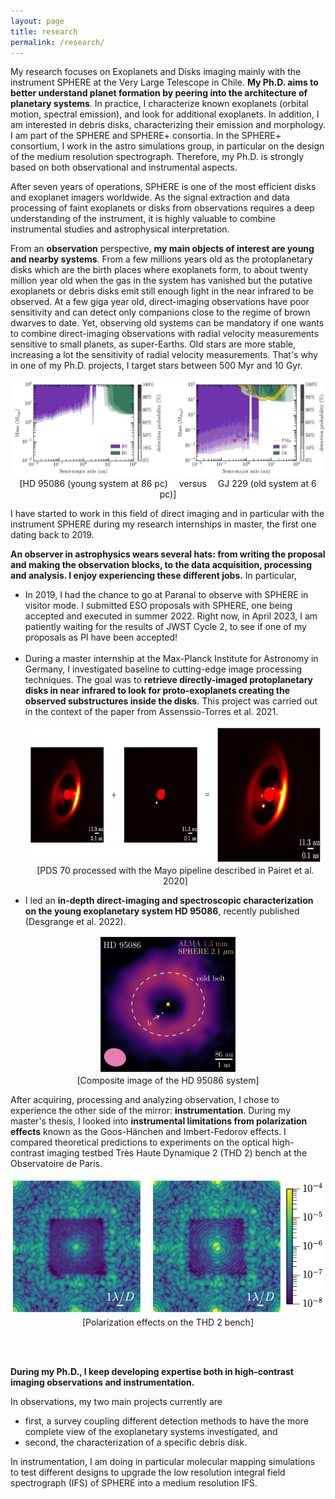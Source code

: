 ```yaml
---
layout: page
title: research
permalink: /research/
---
```


My research focuses on Exoplanets and Disks imaging mainly with the instrument SPHERE at the Very Large Telescope in Chile. <b>My Ph.D. aims to better understand planet formation by peering into the architecture of planetary systems</b>. In practice, I characterize known exoplanets (orbital motion, spectral emission), and look for additional exoplanets. In addition, I am interested in debris disks, characterizing their emission and morphology. 
I am part of the SPHERE and SPHERE+ consortia. In the SPHERE+ consortium, I work in the astro simulations group, in particular on the design of the medium resolution spectrograph. Therefore, my Ph.D. is strongly based on both observational and instrumental aspects.
  

After seven years of operations, SPHERE is one of the most efficient disks and exoplanet imagers worldwide. As the signal extraction and data processing of faint exoplanets or disks from observations requires a deep understanding of the instrument, it is highly valuable to combine instrumental studies and astrophysical interpretation. 

From an <b>observation</b> perspective, <b>my main objects of interest are young and nearby systems</b>. From a few millions years old as the protoplanetary disks which are the birth places where exoplanets form, to about twenty million year old when the gas in the system has vanished but the putative exoplanets or debris disks emit still enough light in the near infrared to be observed. At a few giga year old, direct-imaging observations have poor sensitivity and can detect only companions close to the regime of brown dwarves to date. Yet, observing old systems can be mandatory if one wants to combine direct-imaging observations with radial velocity measurements sensitive to small planets, as super-Earths. Old stars are more stable, increasing a lot the sensitivity of radial velocity measurements. That's why in one of my Ph.D. projects, I target stars between 500 Myr and 10 Gyr.

<p align="center">
<img src="/fig/detlims_2systems.jpg" width="800" >
  <br>
  [HD 95086 (young system at 86 pc) &emsp;versus&emsp; GJ 229 (old system at 6 pc)]
  <br>
</p>



I have started to work in this field of direct imaging and in particular with the instrument SPHERE during my research internships in master, the first one dating back to 2019. 

<b> An observer in astrophysics wears several hats: from writing the proposal and making the observation blocks, to the data acquisition, processing and analysis. I enjoy experiencing these different jobs.</b> In particular,  

<ul>
  <li> In 2019, I had the chance to go at Paranal to observe with SPHERE in visitor mode. I submitted ESO proposals with SPHERE, one being accepted and executed in summer 2022. Right now, in April 2023, I am patiently waiting for the results of JWST Cycle 2, to see if one of my proposals as PI have been accepted! <br><br>

  
  <li> During a master internship at the Max-Planck Institute for Astronomy in Germany, I investigated baseline to cutting-edge image processing techniques. The goal was to <b>retrieve directly-imaged protoplanetary disks in near infrared to look for proto-exoplanets creating the observed substructures inside the disks</b>. This project was carried out in the context of the paper from Assenssio-Torres et al. 2021.

  
  <p align="center">
  <img src="/fig/PDS70_details.png" height="220" > 
  <br>
  [PDS 70 processed with the Mayo pipeline described in Pairet et al. 2020]
  <br>
  </p>


  <li> I led an <b>in-depth direct-imaging and spectroscopic characterization on the young exoplanetary system HD 95086</b>, recently published (Desgrange et al. 2022). 

    
</ul> 

  <p align="center">
  <img src="/fig/HD95086_overview.png" height="220" > 
  <br>
  [Composite image of the HD 95086 system]
  <br>
  </p>


After acquiring, processing and analyzing observation, I chose to experience the other side of the mirror: <b>instrumentation</b>. During my master's thesis, I looked into <b>instrumental limitations from polarization effects</b> known as the Goos-Hänchen and Imbert-Fedorov effects. I compared theoretical predictions to experiments on the optical high-contrast imaging testbed Très Haute Dynamique 2 (THD 2) bench at the Observatoire de Paris.

 <p align="center">
 <img src="/fig/polar_thd2.png" height="220" >
  <br>
  [Polarization effects on the THD 2 bench]
  <br>
 </p>

 <br>  <br>

<b>During my Ph.D., I keep developing expertise both in high-contrast imaging observations and instrumentation. </b>
  
In observations, my two main projects currently are 
  
<ul>
  <li> first,  a survey coupling different detection methods to have the more complete view of the exoplanetary systems investigated, and 
  
  <li> second, the characterization of a specific debris disk. 
</ul> 

In instrumentation, I am doing in particular molecular mapping simulations to test different designs to upgrade the low resolution integral field spectrograph (IFS) of SPHERE into a medium resolution IFS.

